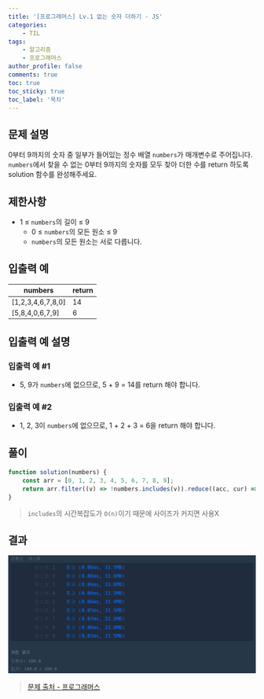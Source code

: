 ```yaml
---
title: '[프로그래머스] Lv.1 없는 숫자 더하기 - JS'
categories:
    - TIL
tags:
    - 알고리즘
    - 프로그래머스
author_profile: false
comments: true
toc: true
toc_sticky: true
toc_label: '목차'
---
```


## 문제 설명

0부터 9까지의 숫자 중 일부가 들어있는 정수 배열 `numbers`가 매개변수로 주어집니다. `numbers`에서 찾을 수 없는 0부터 9까지의 숫자를 모두 찾아 더한 수를 return 하도록 solution 함수를 완성해주세요.

## 제한사항

-   1 ≤ `numbers`의 길이 ≤ 9
    -   0 ≤ `numbers`의 모든 원소 ≤ 9
    -   `numbers`의 모든 원소는 서로 다릅니다.

## 입출력 예

| numbers           | return |
| ----------------- | ------ |
| [1,2,3,4,6,7,8,0] | 14     |
| [5,8,4,0,6,7,9]   | 6      |

## 입출력 예 설명

### 입출력 예 #1

-   5, 9가 `numbers`에 없으므로, 5 + 9 = 14를 return 해야 합니다.

### 입출력 예 #2

-   1, 2, 3이 `numbers`에 없으므로, 1 + 2 + 3 = 6을 return 해야 합니다.

## 풀이

```javascript
function solution(numbers) {
    const arr = [0, 1, 2, 3, 4, 5, 6, 7, 8, 9];
    return arr.filter((v) => !numbers.includes(v)).reduce((acc, cur) => acc + cur, 0);
}
```

> `includes`의 시간복잡도가 `O(n)`이기 때문에 사이즈가 커지면 사용X

## 결과

![result](/assets/images/2023/08/21/algorithm-21-result.png)

> [문제 출처 - 프로그래머스](https://school.programmers.co.kr/learn/courses/30/lessons/86051)
